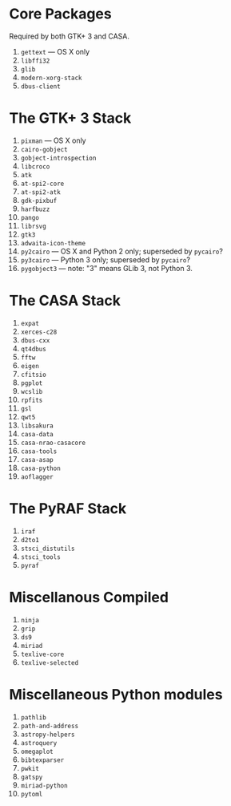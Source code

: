 Core Packages
=============

Required by both GTK+ 3 and CASA.

1. `gettext` — OS X only
1. `libffi32`
1. `glib`
1. `modern-xorg-stack`
1. `dbus-client`


The GTK+ 3 Stack
================

1. `pixman` — OS X only
1. `cairo-gobject`
1. `gobject-introspection`
1. `libcroco`
1. `atk`
1. `at-spi2-core`
1. `at-spi2-atk`
1. `gdk-pixbuf`
1. `harfbuzz`
1. `pango`
1. `librsvg`
1. `gtk3`
1. `adwaita-icon-theme`
1. `py2cairo` — OS X and Python 2 only; superseded by `pycairo`?
1. `py3cairo` — Python 3 only; superseded by `pycairo`?
1. `pygobject3` — note: "3" means GLib 3, not Python 3.


The CASA Stack
==============

1. `expat`
1. `xerces-c28`
1. `dbus-cxx`
1. `qt4dbus`
1. `fftw`
1. `eigen`
1. `cfitsio`
1. `pgplot`
1. `wcslib`
1. `rpfits`
1. `gsl`
1. `qwt5`
1. `libsakura`
1. `casa-data`
1. `casa-nrao-casacore`
1. `casa-tools`
1. `casa-asap`
1. `casa-python`
1. `aoflagger`


The PyRAF Stack
===============

1. `iraf`
1. `d2to1`
1. `stsci_distutils`
1. `stsci_tools`
1. `pyraf`


Miscellanous Compiled
=====================

1. `ninja`
1. `grip`
1. `ds9`
1. `miriad`
1. `texlive-core`
1. `texlive-selected`


Miscellaneous Python modules
============================

1. `pathlib`
1. `path-and-address`
1. `astropy-helpers`
1. `astroquery`
1. `omegaplot`
1. `bibtexparser`
1. `pwkit`
1. `gatspy`
1. `miriad-python`
1. `pytoml`
